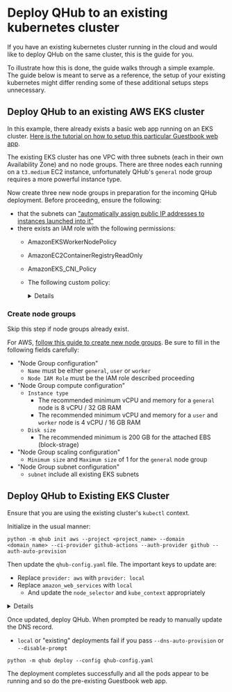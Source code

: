 # Deploy QHub to an existing kubernetes cluster

If you have an existing kubernetes cluster running in the cloud and would like to deploy QHub on the same cluster, this
is the guide for you.

To illustrate how this is done, the guide walks through a simple example. The guide below is meant to serve as a
reference, the setup of your existing kubernetes might differ rending some of these additional setups steps unnecessary.

## Deploy QHub to an existing AWS EKS cluster

In this example, there already exists a basic web app running on an EKS cluster.
[Here is the tutorial on how to setup this particular Guestbook web app](https://logz.io/blog/amazon-eks-cluster/).

The existing EKS cluster has one VPC with three subnets (each in their own Availability Zone) and no node groups. There
are three nodes each running on a `t3.medium` EC2 instance, unfortunately QHub's `general` node group requires a more
powerful instance type.

Now create three new node groups in preparation for the incoming QHub deployment. Before proceeding, ensure the
following:

- that the subnets can
  ["automatically assign public IP addresses to instances launched into it"](https://docs.aws.amazon.com/vpc/latest/userguide/vpc-ip-addressing.html#subnet-public-ip)
- there exists an IAM role with the following permissions:
  - AmazonEKSWorkerNodePolicy

  - AmazonEC2ContainerRegistryReadOnly

  - AmazonEKS_CNI_Policy

  - The following custom policy:

    <details>

    ```json
    {
        "Version": "2012-10-17",
        "Statement": [
            {
                "Sid": "eksWorkerAutoscalingAll",
                "Effect": "Allow",
                "Action": [
                    "ec2:DescribeLaunchTemplateVersions",
                    "autoscaling:DescribeTags",
                    "autoscaling:DescribeLaunchConfigurations",
                    "autoscaling:DescribeAutoScalingInstances",
                    "autoscaling:DescribeAutoScalingGroups"
                ],
                "Resource": "*"
            },
            {
                "Sid": "eksWorkerAutoscalingOwn",
                "Effect": "Allow",
                "Action": [
                    "autoscaling:UpdateAutoScalingGroup",
                    "autoscaling:TerminateInstanceInAutoScalingGroup",
                    "autoscaling:SetDesiredCapacity"
                ],
                "Resource": "*",
                "Condition": {
                    "StringEquals": {
                        "autoscaling:ResourceTag/k8s.io/cluster-autoscaler/enabled": [
                            "true"
                        ],
                        "autoscaling:ResourceTag/kubernetes.io/cluster/eaeeks": [
                            "owned"
                        ]
                    }
                }
            }
        ]
    }
    ```

    </details>

### Create node groups

Skip this step if node groups already exist.

For AWS,
[follow this guide to create new node groups](https://docs.aws.amazon.com/eks/latest/userguide/create-managed-node-group.html).
Be sure to fill in the following fields carefully:

- "Node Group configuration"
  - `Name` must be either `general`, `user` or `worker`
  - `Node IAM Role` must be the IAM role described proceeding
- "Node Group compute configuration"
  - `Instance type`
    - The recommended minimum vCPU and memory for a `general` node is 8 vCPU / 32 GB RAM
    - The recommended minimum vCPU and memory for a `user` and `worker` node is 4 vCPU / 16 GB RAM
  - `Disk size`
    - The recommended minimum is 200 GB for the attached EBS (block-strage)
- "Node Group scaling configuration"
  - `Minimum size` and `Maximum size` of 1 for the `general` node group
- "Node Group subnet configuration"
  - `subnet` include all existing EKS subnets

## Deploy QHub to Existing EKS Cluster

Ensure that you are using the existing cluster's `kubectl` context.

Initialize in the usual manner:

```
python -m qhub init aws --project <project_name> --domain <domain_name> --ci-provider github-actions --auth-provider github --auth-auto-provision
```

Then update the `qhub-config.yaml` file. The important keys to update are:

- Replace `provider: aws` with `provider: local`
- Replace `amazon_web_services` with `local`
  - And update the `node_selector` and `kube_context` appropriately

<details>

```
project_name: <project_name>
provider: local
domain: <domain_name>
certificate:
  type: self-signed
security:
  authentication:
    type: GitHub
    config:
      client_id:
      client_secret:
      oauth_callback_url: https://<domain_name>/hub/oauth_callback
default_images:
  jupyterhub: quansight/qhub-jupyterhub:v0.3.13
  jupyterlab: quansight/qhub-jupyterlab:v0.3.13
  dask_worker: quansight/qhub-dask-worker:v0.3.13
storage:
  conda_store: 60Gi
  shared_filesystem: 100Gi
theme:
  jupyterhub:
    hub_title: QHub - eaeexisting
    hub_subtitle: Autoscaling Compute Environment on Amazon Web Services
    welcome: Welcome to eaeexisting.qhub.dev. It's maintained by <a href="http://quansight.com">Quansight
      staff</a>. The hub's configuration is stored in a github repository based on
      <a href="https://github.com/Quansight/qhub/">https://github.com/Quansight/qhub/</a>.
      To provide feedback and report any technical problems, please use the <a href="https://github.com/Quansight/qhub/issues">github
      issue tracker</a>.
    logo: /hub/custom/images/jupyter_qhub_logo.svg
    primary_color: '#4f4173'
    secondary_color: '#957da6'
    accent_color: '#32C574'
    text_color: '#111111'
    h1_color: '#652e8e'
    h2_color: '#652e8e'
monitoring:
  enabled: true
cdsdashboards:
  enabled: true
  cds_hide_user_named_servers: true
  cds_hide_user_dashboard_servers: false
ci_cd:
  type: github-actions
  branch: main
terraform_state:
  type: remote
namespace: dev
local:
  kube_context: arn:aws:eks:<region>:xxxxxxxxxxxx:cluster/<existing_cluster_name>
  node_selectors:
    general:
      key: eks.amazonaws.com/nodegroup
      value: general
    user:
      key: eks.amazonaws.com/nodegroup
      value: user
    worker:
      key: eks.amazonaws.com/nodegroup
      value: worker
profiles:
  jupyterlab:
  - display_name: Small Instance
    description: Stable environment with 2 cpu / 8 GB ram
    default: true
    kubespawner_override:
      cpu_limit: 2
      cpu_guarantee: 1.5
      mem_limit: 8G
      mem_guarantee: 5G
      image: quansight/qhub-jupyterlab:v0.3.13
  - display_name: Medium Instance
    description: Stable environment with 4 cpu / 16 GB ram
    kubespawner_override:
      cpu_limit: 4
      cpu_guarantee: 3
      mem_limit: 16G
      mem_guarantee: 10G
      image: quansight/qhub-jupyterlab:v0.3.13
  dask_worker:
    Small Worker:
      worker_cores_limit: 2
      worker_cores: 1.5
      worker_memory_limit: 8G
      worker_memory: 5G
      worker_threads: 2
      image: quansight/qhub-dask-worker:v0.3.13
    Medium Worker:
      worker_cores_limit: 4
      worker_cores: 3
      worker_memory_limit: 16G
      worker_memory: 10G
      worker_threads: 4
      image: quansight/qhub-dask-worker:v0.3.13
environments:
  environment-dask.yaml:
    name: dask
    channels:
    - conda-forge
    dependencies:
    - python
    - ipykernel
    - ipywidgets
    - qhub-dask ==0.3.13
    - python-graphviz
    - numpy
    - numba
    - pandas
  environment-dashboard.yaml:
    name: dashboard
    channels:
    - conda-forge
    dependencies:
    - python==3.9.7
    - ipykernel==6.4.1
    - ipywidgets==7.6.5
    - qhub-dask==0.3.13
    - param==1.11.1
    - python-graphviz==0.17
    - matplotlib==3.4.3
    - panel==0.12.7
    - voila==0.2.16
    - streamlit==1.0.0
    - dash==2.0.0
    - cdsdashboards-singleuser==0.5.7

```

</details>

Once updated, deploy QHub. When prompted be ready to manually update the DNS record.

- `local` or "existing" deployments fail if you pass `--dns-auto-provision` or `--disable-prompt`

```
python -m qhub deploy --config qhub-config.yaml
```

The deployment completes successfully and all the pods appear to be running and so do the pre-existing Guestbook web
app.
